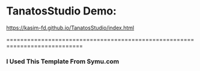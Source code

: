 # TanatosStudio Demo:
https://kasim-fd.github.io/TanatosStudio/index.html

============================================================================

### I Used This Template From Symu.com
